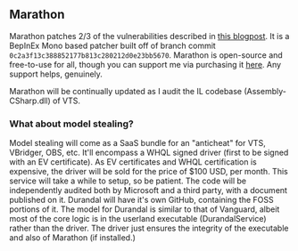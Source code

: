 ## Marathon

Marathon patches 2/3 of the vulnerabilities described in [this blogpost](https://ret2p.lt/vts-local-vulnerabilities/). It is a BepInEx Mono based patcher built off of branch commit `0c2a3f13c388852177b813c280212d0e23bb5670`.
Marathon is open-source and free-to-use for all, though you can support me via purchasing it [here](https://ko-fi.com/s/dde2e37912). Any support helps, genuinely.

Marathon will be continually updated as I audit the IL codebase (Assembly-CSharp.dll) of VTS. 

### What about model stealing?

Model stealing will come as a SaaS bundle for an "anticheat" for VTS, VBridger, OBS, etc. It'll encompass a WHQL signed driver (first to be signed with an EV certificate). As EV certificates and WHQL certification is expensive, the driver will be sold for the price of $100 USD, per month.
This service will take a while to setup, so be patient. The code will be independently audited both by Microsoft and a third party, with a document published on it. Durandal will have it's own GitHub, containing the FOSS portions of it. The model for Durandal is similar to that of Vanguard,
albeit most of the core logic is in the userland executable (DurandalService) rather than the driver. The driver just ensures the integrity of the executable and also of Marathon (if installed.)

